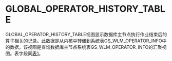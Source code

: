 # GLOBAL\_OPERATOR\_HISTORY\_TABLE<a name="ZH-CN_TOPIC_0245374849"></a>

GLOBAL\_OPERATOR\_HISTORY\_TABLE视图显示数据库主节点执行作业结束后的算子相关的记录。此数据是从内核中转储到系统表GS\_WLM\_OPERATOR\_INFO中的数据。该视图是查询数据库主节点系统表GS\_WLM\_OPERATOR\_INFO的汇聚视图。表字段同[表1](GLOBAL_OPERATOR_HISTORY.md#zh-cn_topic_0237122744_zh-cn_topic_0111176227_table85181143511)。

